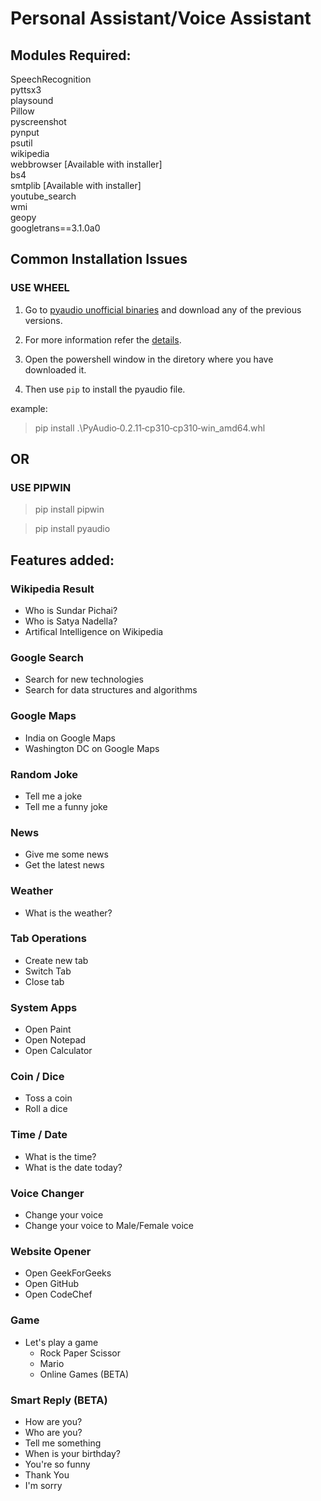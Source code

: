 # Personal Assistant/Voice Assistant 
## Modules Required:

SpeechRecognition  
pyttsx3  
playsound  
Pillow  
pyscreenshot  
pynput  
psutil  
wikipedia  
webbrowser [Available with installer]  
bs4  
smtplib [Available with installer]  
youtube_search  
wmi  
geopy  
googletrans==3.1.0a0

## Common Installation Issues  
### USE WHEEL
1. Go to [pyaudio unofficial binaries](https://www.lfd.uci.edu/~gohlke/pythonlibs/#pyaudio) and download any of the previous versions.

1. For more information refer the [details](http://people.csail.mit.edu/hubert/pyaudio/).

1. Open the powershell window in the diretory where you have downloaded it.

1. Then use `pip` to install the pyaudio file.

example:
>  pip install .\PyAudio‑0.2.11‑cp310‑cp310‑win_amd64.whl

## OR
### USE PIPWIN
>  pip install pipwin

>  pip install pyaudio

## Features added:
### Wikipedia Result  
- Who is Sundar Pichai?  
- Who is Satya Nadella?  
- Artifical Intelligence on Wikipedia  

### Google Search  
- Search for new technologies  
- Search for data structures and algorithms  

### Google Maps  
- India on Google Maps  
- Washington DC on Google Maps  

### Random Joke  
- Tell me a joke  
- Tell me a funny joke  

### News  
- Give me some news  
- Get the latest news  

### Weather  
- What is the weather?  

### Tab Operations  
- Create new tab  
- Switch Tab  
- Close tab  

### System Apps  
- Open Paint  
- Open Notepad  
- Open Calculator  
  
### Coin / Dice  
- Toss a coin  
- Roll a dice  

### Time / Date  
- What is the time?  
- What is the date today?  

### Voice Changer  
- Change your voice  
- Change your voice to Male/Female voice  

### Website Opener  
- Open GeekForGeeks  
- Open GitHub  
- Open CodeChef  

### Game  
- Let's play a game  
  - Rock Paper Scissor
  - Mario  
  - Online Games (BETA)  
  
### Smart Reply  (BETA)
- How are you?  
- Who are you?  
- Tell me something  
- When is your birthday?  
- You're so funny  
- Thank You  
- I'm sorry